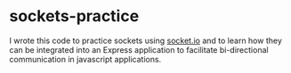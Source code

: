 # sockets-practice

I wrote this code to practice sockets using [socket.io](https://socket.io/) and to learn how they can be integrated into an Express application to facilitate bi-directional communication in javascript applications.